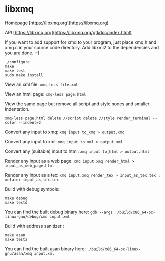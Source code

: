 # libxmq

Homepage [https://libxmq.org](https://libxmq.org)

API [https://libxmq.org](https://libxmq.org/gtkdoc/index.html)

If you want to add support for xmq to your program,
just place xmq.h and xmq.c in your source code directory.
Add libxml2 to the dependencies and you are done. :-)

```
./configure
make
make test
sudo make install
```

View an xml file: `xmq-less file.xml`

View an html page: `xmq-less page.html`

View the same page but remove all script and style nodes and smaller indentation.
```
xmq-less page.html delete //script delete //style render_terminal --color --indent=2
```

Convert any input to xmq: `xmq input to_xmq > output.xmq`

Convert any input to xml: `xmq input to_xml > output.xml`

Convert any (suitable) input to html: `xmq input to_html > output.html`

Render any input as a web page: `xmq input.xmq render_html > input_as_web_page.html`

Render any input as a tex: `xmq input.xmq render_tex > input_as_tex.tex ; xelatex input_as_tex.tex`

Build with debug symbols:
```
make debug
make testd
```

You can find the built debug binary here:
`gdb --args ./build/x86_64-pc-linux-gnu/debug/xmq input.xml`

Build with address sanitizer :
```
make asan
make testa
```

You can find the built asan binary here:
`./build/x86_64-pc-linux-gnu/asan/xmq input.xml`
